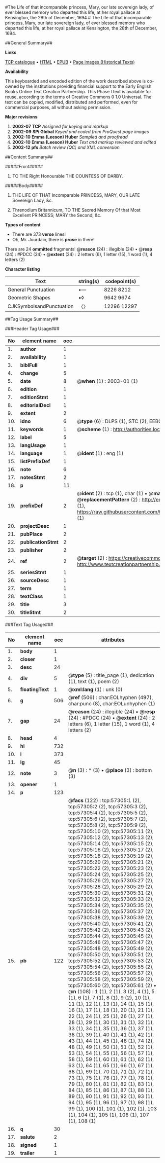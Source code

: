 #The Life of that incomparable princess, Mary, our late sovereign lady, of ever blessed memory who departed this life, at her royal pallace at Kensington, the 28th of December, 1694.#
The Life of that incomparable princess, Mary, our late sovereign lady, of ever blessed memory who departed this life, at her royal pallace at Kensington, the 28th of December, 1694.

##General Summary##

**Links**

[TCP catalogue](http://www.ota.ox.ac.uk/tcp/)  • 
[HTML](http://tei.it.ox.ac.uk/tcp/Texts-HTML/free/A48/A48420.html)  • 
[EPUB](http://tei.it.ox.ac.uk/tcp/Texts-EPUB/free/A48/A48420.epub) • 
[Page images (Historical Texts)](https://data.historicaltexts.jisc.ac.uk/view?pubId=eebo-12254563e&pageId=eebo-12254563e-57305-1)

**Availability**

This keyboarded and encoded edition of the
	       work described above is co-owned by the institutions
	       providing financial support to the Early English Books
	       Online Text Creation Partnership. This Phase I text is
	       available for reuse, according to the terms of Creative
	       Commons 0 1.0 Universal. The text can be copied,
	       modified, distributed and performed, even for
	       commercial purposes, all without asking permission.

**Major revisions**

1. __2002-07__ __TCP__ *Assigned for keying and markup*
1. __2002-09__ __SPi Global__ *Keyed and coded from ProQuest page images*
1. __2002-10__ __Emma (Leeson) Huber__ *Sampled and proofread*
1. __2002-10__ __Emma (Leeson) Huber__ *Text and markup reviewed and edited*
1. __2002-12__ __pfs__ *Batch review (QC) and XML conversion*

##Content Summary##

#####Front#####

1. TO THE Right Honourable THE COUNTESS OF DARBY.

#####Body#####

1. THE LIFE OF THAT Incomparable PRINCESS, MARY, OUR LATE Sovereign Lady, &c.

1. Threnodium Britannicum, TO THE Sacred Memory Of that Most Excellent PRINCESS; MARY the Second, &c.

**Types of content**

  * There are 373 **verse** lines!
  * Oh, Mr. Jourdain, there is **prose** in there!

There are 24 **ommitted** fragments! 
 @__reason__ (24) : illegible (24)  •  @__resp__ (24) : #PDCC (24)  •  @__extent__ (24) : 2 letters (6), 1 letter (15), 1 word (1), 4 letters (2)

**Character listing**


|Text|string(s)|codepoint(s)|
|---|---|---|
|General Punctuation|•—|8226 8212|
|Geometric Shapes|▪◊|9642 9674|
|CJKSymbolsandPunctuation|〈〉|12296 12297|

##Tag Usage Summary##

###Header Tag Usage###

|No|element name|occ|attributes|
|---|---|---|---|
|1.|__author__|1||
|2.|__availability__|1||
|3.|__biblFull__|1||
|4.|__change__|5||
|5.|__date__|8| @__when__ (1) : 2003-01 (1)|
|6.|__edition__|1||
|7.|__editionStmt__|1||
|8.|__editorialDecl__|1||
|9.|__extent__|2||
|10.|__idno__|6| @__type__ (6) : DLPS (1), STC (2), EEBO-CITATION (1), OCLC (1), VID (1)|
|11.|__keywords__|1| @__scheme__ (1) : http://authorities.loc.gov/ (1)|
|12.|__label__|5||
|13.|__langUsage__|1||
|14.|__language__|1| @__ident__ (1) : eng (1)|
|15.|__listPrefixDef__|1||
|16.|__note__|6||
|17.|__notesStmt__|2||
|18.|__p__|11||
|19.|__prefixDef__|2| @__ident__ (2) : tcp (1), char (1)  •  @__matchPattern__ (2) : ([0-9\-]+):([0-9IVX]+) (1), (.+) (1)  •  @__replacementPattern__ (2) : http://eebo.chadwyck.com/downloadtiff?vid=$1&page=$2 (1), https://raw.githubusercontent.com/textcreationpartnership/Texts/master/tcpchars.xml#$1 (1)|
|20.|__projectDesc__|1||
|21.|__pubPlace__|2||
|22.|__publicationStmt__|2||
|23.|__publisher__|2||
|24.|__ref__|2| @__target__ (2) : https://creativecommons.org/publicdomain/zero/1.0/ (1), http://www.textcreationpartnership.org/docs/. (1)|
|25.|__seriesStmt__|1||
|26.|__sourceDesc__|1||
|27.|__term__|1||
|28.|__textClass__|1||
|29.|__title__|3||
|30.|__titleStmt__|2||


###Text Tag Usage###

|No|element name|occ|attributes|
|---|---|---|---|
|1.|__body__|1||
|2.|__closer__|1||
|3.|__desc__|24||
|4.|__div__|5| @__type__ (5) : title_page (1), dedication (1), text (1), poem (2)|
|5.|__floatingText__|1| @__xml:lang__ (1) : unk (0)|
|6.|__g__|506| @__ref__ (506) : char:EOLhyphen (497), char:punc (8), char:EOLunhyphen (1)|
|7.|__gap__|24| @__reason__ (24) : illegible (24)  •  @__resp__ (24) : #PDCC (24)  •  @__extent__ (24) : 2 letters (6), 1 letter (15), 1 word (1), 4 letters (2)|
|8.|__head__|4||
|9.|__hi__|732||
|10.|__l__|373||
|11.|__lg__|45||
|12.|__note__|3| @__n__ (3) : * (3)  •  @__place__ (3) : bottom (3)|
|13.|__opener__|1||
|14.|__p__|123||
|15.|__pb__|122| @__facs__ (122) : tcp:57305:1 (2), tcp:57305:2 (2), tcp:57305:3 (2), tcp:57305:4 (2), tcp:57305:5 (2), tcp:57305:6 (2), tcp:57305:7 (2), tcp:57305:8 (2), tcp:57305:9 (2), tcp:57305:10 (2), tcp:57305:11 (2), tcp:57305:12 (2), tcp:57305:13 (2), tcp:57305:14 (2), tcp:57305:15 (2), tcp:57305:16 (2), tcp:57305:17 (2), tcp:57305:18 (2), tcp:57305:19 (2), tcp:57305:20 (2), tcp:57305:21 (2), tcp:57305:22 (2), tcp:57305:23 (2), tcp:57305:24 (2), tcp:57305:25 (2), tcp:57305:26 (2), tcp:57305:27 (2), tcp:57305:28 (2), tcp:57305:29 (2), tcp:57305:30 (2), tcp:57305:31 (2), tcp:57305:32 (2), tcp:57305:33 (2), tcp:57305:34 (2), tcp:57305:35 (2), tcp:57305:36 (2), tcp:57305:37 (2), tcp:57305:38 (2), tcp:57305:39 (2), tcp:57305:40 (2), tcp:57305:41 (2), tcp:57305:42 (2), tcp:57305:43 (2), tcp:57305:44 (2), tcp:57305:45 (2), tcp:57305:46 (2), tcp:57305:47 (2), tcp:57305:48 (2), tcp:57305:49 (2), tcp:57305:50 (2), tcp:57305:51 (2), tcp:57305:52 (2), tcp:57305:53 (2), tcp:57305:54 (2), tcp:57305:55 (2), tcp:57305:56 (2), tcp:57305:57 (2), tcp:57305:58 (2), tcp:57305:59 (2), tcp:57305:60 (2), tcp:57305:61 (2)  •  @__n__ (108) : 1 (1), 2 (1), 3 (2), 4 (1), 5 (1), 6 (1), 7 (1), 8 (1), 9 (2), 10 (1), 11 (1), 12 (1), 13 (1), 14 (1), 15 (1), 16 (1), 17 (1), 18 (1), 20 (1), 21 (1), 22 (1), 24 (1), 25 (1), 26 (1), 27 (1), 28 (1), 29 (1), 30 (1), 31 (1), 32 (1), 33 (1), 34 (1), 35 (1), 36 (1), 37 (1), 38 (1), 39 (1), 40 (1), 41 (1), 42 (1), 43 (1), 44 (1), 45 (1), 46 (1), 74 (2), 48 (1), 49 (1), 50 (1), 51 (1), 52 (1), 53 (1), 54 (1), 55 (1), 56 (1), 57 (1), 58 (1), 59 (1), 60 (1), 61 (1), 62 (1), 63 (1), 64 (1), 65 (1), 66 (1), 67 (1), 68 (1), 69 (1), 70 (1), 71 (1), 72 (1), 73 (1), 75 (1), 76 (1), 77 (1), 78 (1), 79 (1), 80 (1), 81 (1), 82 (1), 83 (1), 84 (1), 85 (1), 86 (1), 87 (1), 88 (1), 89 (1), 90 (1), 91 (1), 92 (1), 93 (1), 94 (1), 95 (1), 96 (1), 97 (1), 98 (1), 99 (1), 100 (1), 101 (1), 102 (1), 103 (1), 104 (1), 105 (1), 106 (1), 107 (1), 108 (1)|
|16.|__q__|30||
|17.|__salute__|2||
|18.|__signed__|1||
|19.|__trailer__|1||

